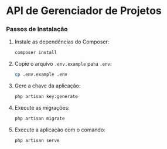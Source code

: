 # API de Gerenciador de Projetos

### Passos de Instalação

1. Instale as dependências do Composer:

   ```bash
   composer install
   ```

2. Copie o arquivo `.env.example` para `.env`:

   ```bash
   cp .env.example .env
   ```

3. Gere a chave da aplicação:

   ```bash
   php artisan key:generate
   ```

4. Execute as migrações:

   ```bash
   php artisan migrate
   ```

5. Execute a aplicação com o comando:
   
   ```bash
   php artisan serve
   ```
